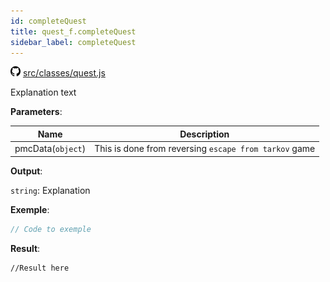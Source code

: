 ```yaml
---
id: completeQuest
title: quest_f.completeQuest
sidebar_label: completeQuest
---
```

![](/img/github.png) [src/classes/quest.js](https://github.com/TrustedSourceLeaks/LeakedServer/blob/master/src/classes/quest.js#L128)

Explanation text

**Parameters**:

Name  |   Description 
----------- |   -----------
pmcData(`object`)  |   This is done from reversing `escape from tarkov` game


**Output**:

`string`: Explanation


**Exemple**:
```js
// Code to exemple
```

**Result**:
```
//Result here
```
